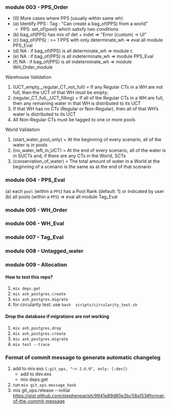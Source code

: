 ### module 003 - PPS_Order

* (0) More cases where PPS (usually within same wh)
* (a) Identify PPS : Tag : "Can create a bag_of(PPS) from a world"
    * PPS: set_of(pool) which satisfy two conditions
* (b) bag_of(PPS) has mix of det + indet => "Error (custom) -> UI"
* (c) bag_of(PPS) :  >= 1 PPS with only determinate_wh => eval all module PPS_Eval
* (d) NA : if bag_of(PPS) is all determinate_wh => module c
* (e) NA : if bag_of(PPS) is all indeterminate_wh => module PPS_Eval
* (f) NA : if bag_of(PPS) is all indeterminate_wh => module WH_Order_module


Warehouse Validation 

1. (UCT_empty__regular_CT_not_full) = If any Regular CTs in a WH are not full, then the UCT of that WH must be empty;
2. (regular_CT_full__UCT_filling) =  If all of the Regular CTs in a WH are full, then any remaining water in that WH is distributed to its UCT
3. If that WH has no CTs (Regular or Non-Regular), then all of that WH’s water is distributed to its UCT
4. All Non-Regular CTs must be tagged to one or more pools


World Validation 

1. (start_water_pool_only) = At the beginning of every scenario, all of the water is in pools
2. (no_water_left_in_UCT) = At the end of every scenario, all of the water is in SUCTs and, if there are any CTs in the World, SCTs
3. (conservation_of_water) = The total amount of water in a World at the beginning of a scenario is the same as at the end of that scenario

### module 004 - PPS_Eval

(a) each `pool` (within a `PPS`) has a Pool Rank (default: 1) or indicated by user
(b) all pools (within a `PPS`) => eval all module Tag_Eval


### module 005 - WH_Order

### module 006 -  WH_Eval

### module 007 -  Tag_Eval


### module 008 -  Untagged_water

### module 009 -  Allocation




#### How to test this repo?
1. `mix deps.get `
2. `mix ash_postgres.create`
3. `mix ash_postgres.migrate`
4. for circularity test: use `bash  scripts/circularity_test.sh`


#### Drop the database if migrations are not working
1. `mix ash_postgres.drop`
2. `mix ash_postgres.create`
3. `mix ash_postgres.migrate`
4. `mix test --trace`

### Format of commit message to generate automatic changelog
1. add to mix.exs
    `{:git_ops, "~> 2.6.0", only: [:dev]}`
    * add to dev.exs
    * mix deps.get
2. run `mix git_ops.message_hook`
3. mix git_ops.release --initial
https://gist.github.com/stephenparish/9941e89d80e2bc58a153#format-of-the-commit-message
